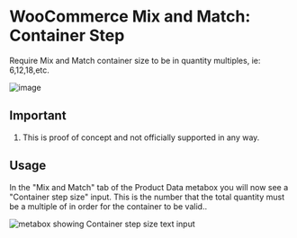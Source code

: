 # WooCommerce Mix and Match: Container Step
Require Mix and Match container size to be in quantity multiples, ie: 6,12,18,etc. 

![image](https://user-images.githubusercontent.com/507025/80157388-5155aa00-8583-11ea-9050-d3ddead27af5.png)

## Important

1. This is proof of concept and not officially supported in any way.

## Usage

In the "Mix and Match" tab of the Product Data metabox you will now see a "Container step size" input. This is the number that the total quantity must be a multiple of in order for the container to be valid..

![metabox showing Container step size text input](https://user-images.githubusercontent.com/507025/80157273-08055a80-8583-11ea-95b7-29dcc757accd.png)

